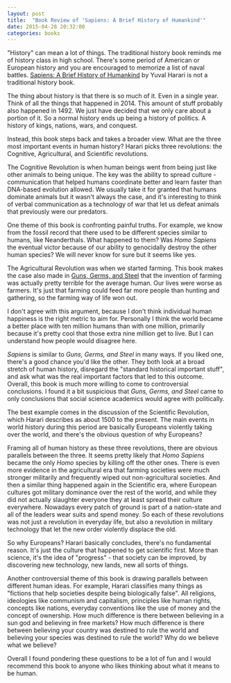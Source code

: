```yaml
---
layout: post
title:  "Book Review of 'Sapiens: A Brief History of Humankind'"
date: 2015-04-28 20:32:00
categories: books
---
```


"History" can mean a lot of things. The traditional history book
reminds me of history class in high school. There's some period of
American or European history and you are encouraged to memorize a list
of naval battles. [Sapiens: A Brief History of
Humankind](http://www.amazon.com/Sapiens-A-Brief-History-Humankind/dp/0062316095)
by Yuval Harari is not a traditional history book.

The thing about history is that there is so much of it. Even in a
single year. Think of all the things that happened in 2014. This
amount of stuff probably also happened in 1492. We just have decided
that we only care about a portion of it. So a normal history ends up
being a history of politics. A history of kings, nations, wars, and
conquest.

Instead, this book steps back and takes a broader view. What
are the three most important events in human history? Harari picks
three revolutions: the Cognitive, Agricultural, and Scientific
revolutions.

The Cognitive Revolution is when human beings went from being just
like other animals to being unique. The key was the ability to spread
culture - communication that helped humans coordinate better
and learn faster than DNA-based evolution allowed. We usually take it
for granted that humans dominate animals but it wasn't always the
case, and it's interesting to think of verbal communication as a
technology of war that let us defeat animals that previously were our
predators.

One theme of this book is confronting painful truths. For example, we
know from the fossil record that there used to be different species
similar to humans, like Neanderthals. What happened to them?
Was *Homo Sapiens* the eventual victor because of our ability to
genocidally destroy the other human species? We will never know for
sure but it seems like yes.

The Agricultural Revolution was when we started farming. This book
makes the case also made in [Guns, Germs, and
Steel](http://www.amazon.com/Guns-Germs-Steel-Fates-Societies/dp/0393317552)
that the invention of farming was actually pretty terrible for the
average human. Our lives were worse as farmers. It's just that farming
could feed far more people than hunting and gathering, so the farming
way of life won out.

I don't agree with this argument, because I don't think individual
human happiness is the right metric to aim for. Personally I think the
world became a
better place with ten million humans than with one million, primarily
because it's pretty cool that those extra nine million get to
live. But I can understand how people would disagree here.

*Sapiens* is similar to *Guns, Germs, and Steel* in many ways. If you
 liked one, there's a good chance you'd like the other. They both look
 at a broad stretch of human history, disregard the "standard
 historical important stuff", and ask what was the real important
 factors that led to this outcome. Overall, this book is much more
 willing to come to controversial conclusions. I found it a
 bit suspicious that *Guns, Germs, and Steel* came to only conclusions
 that social science academics would agree with politically.

The best example comes in the discussion of the Scientific
Revolution, which Harari describes as about 1500 to the present. The
main events in world history during this period are basically
Europeans violently taking over the world, and there's the obvious
question of why Europeans?

Framing all of human history as these three revolutions, there are
obvious parallels between the three. It seems pretty likely that *Homo
Sapiens* became the only *Homo* species by killing off the other
ones. There is even more evidence in the agricultural era that farming
societies were much stronger militarily and frequently wiped out
non-agricultural societies. And then a similar thing happened again in
the Scientific era, where European cultures got military dominance
over the rest of the world, and while they did not actually slaughter
everyone they at least spread their culture everywhere. Nowadays every
patch of ground is part of a nation-state and all of the leaders wear
suits and spend money. So each of these revolutions was not just a
revolution in everyday life,
but also a revolution in military technology that let the new order
violently displace the old.

So why Europeans? Harari basically concludes, there's no fundamental
reason. It's just the culture that happened to get scientific
first. More than science, it's the idea of "progress" - that society
can be improved, by discovering new technology, new lands, new all
sorts of things.

Another controversial theme of this book is drawing parallels between
different human ideas. For example, Harari classifies many things as
"fictions that help societies despite being biologically false". All
religions, ideologies like communism and capitalism, principles like
human rights, concepts like nations, everyday conventions like the use
of money and the concept of ownership. How much difference is there
between believing in a sun god and believing in free markets? How much
difference is there between believing your country was destined to
rule the world and believing your species was destined to rule the
world? Why do we believe what we believe?

Overall I found pondering these questions to be a lot of fun and I
would recommend this book to anyone who likes thinking about what it
means to be human.